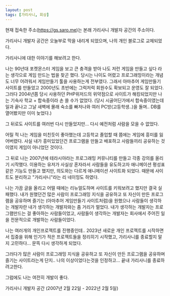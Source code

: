 ```yaml
---
layout: post
tags: [가리사니, 회상]
---
```


현재 접속한 주소(https://gs.saro.me)는 본래 가리사니 개발자 공간의 주소이다.

가리사니 개발자 공간은 오늘부로 막을 내리게 되었으며, 나의 개인 블로그로 교체되었다.

가리사니에 대한 이야기를 해보려고 한다.

나는 90년대 포켓몬스터 게임을 보고 큰 충격을 받아 나도 저런 게임을 만들고 싶다 라는 생각으로 게임 만드는 법을 찾곤 했다.
당시는 나이도 어렸고 프로그래밍이라는 개념도 너무 어려워서 게임만들기 툴을 사용하는게 전부였다.
그래서 아마추어 게임만들기 사이트를 만들었고 2000년도 초반에는 그럭저럭 회원수도 확보되고 운영도 잘 되었다.
그러다 2004년쯤 당시 사용하던 PHP위저드의 위약점으로 사이트가 해킹되었지만 나는 기숙사 학교 + 합숙중이라 손 쓸 수가 없었다.
(당시 시골어딘가에서 합숙중이였는데 일과 끝나고 그날 새벽에 몰래 숙소를 빠저나와 여러 PC방(고등학생..)을 돌며.. DB를 열어봤지만 이미 늦었다.)

그 뒤로도 사이트를 여러번 다시 만들었지만...
다시 예전처럼 사람을 모을 수 없었다.

어릴 적 나는 게임을 미친듯이 좋아했는데 고등학교 졸업할 때 쯤에는 게임에 흥미를 잃어버렸다.
사실 내가 흥미있었던건 프로그램을 만들고 배포하고 사람들끼리 공유하는 것이였지 게임이 아니었던 것이다.

그 뒤로 나는 2007년에 테라시아라는 프로그래밍 커뮤니티를 만들고 각종 강의를 올리기 시작했다.
이용하는 유저가 사실상 혼자라서 사람들을 유도하고자 애니메이션 평성표 같은 기능도 만들고 했지만, 의도와는 다르게 애니메이션 사이트화 되었다.
때문에 사이트도 분리하고 "가리사니"라는 리 네이밍도 하였다.

나는 가끔 글을 올리고 어떨 때에는 리뉴얼도하며 사이트를 키워보려고 했지만 결국 실패했다.
내가 원했던건 많은 사람이 프로그래밍 지식을 공유하고 또 자신이 만든 프로그램을 공유하며 즐기는 (아마추어 게임만들기 사이트처럼)을 원했으나
사람들이 생각하는 개발자란 내가 생각하는 개발자와는 좀 거리가 멀었다.
내가 생각하는 개발자는 프로그램만드는 걸 좋아하는 사람들이었고, 사람들이 생각하는 개발자는 회사에서 주어진 일을 전문적으로 개발하는 사람들이었다.

나는 여러개의 개인프로젝트를 진행중인데..
2023년 새로운 개인 프로젝트를 시작하면서 집중을 위해 인기가 적은 프로젝트들을 정리히기 시작했고,
가리사니를 종료할지 말지 고민하다... 문뜩 다시 생각하게 되었다.

그러다가 많은 사람이 프로그래밍 지식을 공유하고 또 자신이 만든 프로그램을 공유하며 즐기는 사이트라는게
단지.. 나의 이상이었다는것을 인정하고... 끝내 가리사니를 종료하려고한다.

그럼에도 나는 여전히 개발이 좋다.

가리사니 개발자 공간 (2007년 2월 22일 - 2022년 2월 5일)
